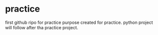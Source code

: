 # practice
first github ripo for practice purpose
created for practice.
python project will follow after tha practice project.
